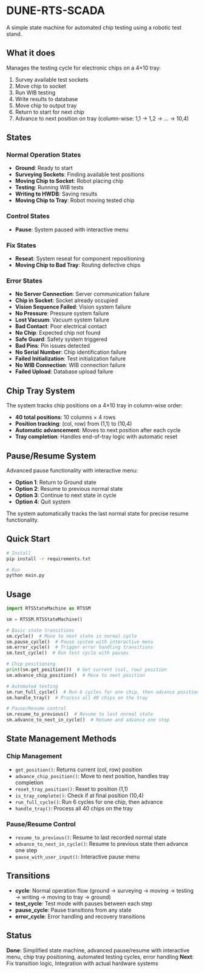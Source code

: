 # DUNE-RTS-SCADA

A simple state machine for automated chip testing using a robotic test stand.

## What it does

Manages the testing cycle for electronic chips on a 4×10 tray:
1. Survey available test sockets
2. Move chip to socket
3. Run WIB testing
4. Write results to database
5. Move chip to output tray
6. Return to start for next chip
7. Advance to next position on tray (column-wise: 1,1 → 1,2 → ... → 10,4)

## States

### Normal Operation States
- **Ground**: Ready to start
- **Surveying Sockets**: Finding available test positions
- **Moving Chip to Socket**: Robot placing chip
- **Testing**: Running WIB tests
- **Writing to HWDB**: Saving results
- **Moving Chip to Tray**: Robot moving tested chip

### Control States
- **Pause**: System paused with interactive menu

### Fix States
- **Reseat**: System reseat for component repositioning
- **Moving Chip to Bad Tray**: Routing defective chips

### Error States
- **No Server Connection**: Server communication failure
- **Chip in Socket**: Socket already occupied
- **Vision Sequence Failed**: Vision system failure
- **No Pressure**: Pressure system failure
- **Lost Vacuum**: Vacuum system failure
- **Bad Contact**: Poor electrical contact
- **No Chip**: Expected chip not found
- **Safe Guard**: Safety system triggered
- **Bad Pins**: Pin issues detected
- **No Serial Number**: Chip identification failure
- **Failed Initialization**: Test initialization failure
- **No WIB Connection**: WIB connection failure
- **Failed Upload**: Database upload failure

## Chip Tray System

The system tracks chip positions on a 4×10 tray in column-wise order:
- **40 total positions**: 10 columns × 4 rows
- **Position tracking**: (col, row) from (1,1) to (10,4)
- **Automatic advancement**: Moves to next position after each cycle
- **Tray completion**: Handles end-of-tray logic with automatic reset

## Pause/Resume System

Advanced pause functionality with interactive menu:
- **Option 1**: Return to Ground state
- **Option 2**: Resume to previous normal state
- **Option 3**: Continue to next state in cycle
- **Option 4**: Quit system

The system automatically tracks the last normal state for precise resume functionality.

## Quick Start

```bash
# Install
pip install -r requirements.txt

# Run
python main.py
```

## Usage

```python
import RTSStateMachine as RTSSM

sm = RTSSM.RTSStateMachine()

# Basic state transitions
sm.cycle()  # Move to next state in normal cycle
sm.pause_cycle()  # Pause system with interactive menu
sm.error_cycle()  # Trigger error handling transitions
sm.test_cycle()  # Run test cycle with pauses

# Chip positioning
print(sm.get_position())  # Get current (col, row) position
sm.advance_chip_position()  # Move to next position

# Automated testing
sm.run_full_cycle()  # Run 6 cycles for one chip, then advance position
sm.handle_tray()  # Process all 40 chips on the tray

# Pause/Resume control
sm.resume_to_previous()  # Resume to last normal state
sm.advance_to_next_in_cycle()  # Resume and advance one step
```

## State Management Methods

### Chip Management
- `get_position()`: Returns current (col, row) position
- `advance_chip_position()`: Move to next position, handles tray completion
- `reset_tray_position()`: Reset to position (1,1)
- `is_tray_complete()`: Check if at final position (10,4)
- `run_full_cycle()`: Run 6 cycles for one chip, then advance
- `handle_tray()`: Process all 40 chips on the tray

### Pause/Resume Control
- `resume_to_previous()`: Resume to last recorded normal state
- `advance_to_next_in_cycle()`: Resume to previous state then advance one step
- `pause_with_user_input()`: Interactive pause menu

## Transitions

- **cycle**: Normal operation flow (ground → surveying → moving → testing → writing → moving to tray → ground)
- **test_cycle**: Test mode with pauses between each step
- **pause_cycle**: Pause transitions from any state
- **error_cycle**: Error handling and recovery transitions

## Status

**Done**: Simplified state machine, advanced pause/resume with interactive menu, chip tray positioning, automated testing cycles, error handling
**Next**: Fix transition logic, Integration with actual hardware systems